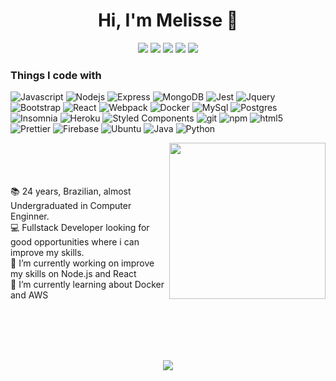 <h1 align='center'> Hi, I'm Melisse 👋 </h1>

<p align='center'>
  <a href="mailto:melissecabral@gmail.com"><img src="https://img.shields.io/badge/e‑mail-D14836.svg?style=for-the-badge&logo=GMail&logoColor=white"/></a>
  <a href="https://instagram.com/melissecabral"><img src="https://img.shields.io/badge/instagram-E4405F.svg?style=for-the-badge&logo=instagram&logoColor=white"/></a>
  <a href="https://linkedin.com/in/melisse-p-cabral-48b963117"><img src="https://img.shields.io/badge/linkedin-0077B5.svg?style=for-the-badge&logo=linkedin&logoColor=white"/></a>
  <a href="https://t.me/melissecabral/"><img src="https://img.shields.io/badge/-Telegram-1ca0f1?style=for-the-badge&Color=1ca0f1&logo=telegram&logoColor=white"/></a>
  <a href="https://api.whatsapp.com/send?phone=5585999616120&text=Ol%C3%A1"><img src="https://img.shields.io/badge/-WhatsApp-01e675?style=for-the-badge&Color=01e675&logo=whatsapp&logoColor=white"/></a>
</p>

<h3>Things I code with</h3>
<p>
  <img alt="Javascript" src="https://img.shields.io/badge/-Javascript-F8DC3D?style=flat-square&logo=javascript&logoColor=white" />
  <img alt="Nodejs" src="https://img.shields.io/badge/-Nodejs-43853d?style=flat-square&logo=Node.js&logoColor=white" />
  <img alt="Express" src="https://img.shields.io/badge/-Express-8FBF5B?style=flat-square&logo=express.js&logoColor=white" />
  <img alt="MongoDB" src="https://img.shields.io/badge/-MongoDB-13aa52?style=flat-square&logo=mongodb&logoColor=white" />
  <img alt="Jest" src="https://img.shields.io/badge/-Jest-15C213?style=flat-square&logo=jest&logoColor=white" />
  <img alt="Jquery" src="https://img.shields.io/badge/-Jquery-0769AD?style=flat-square&logo=jquery&logoColor=white" />
  <img alt="Bootstrap" src="https://img.shields.io/badge/-Bootstrap-7952B3?style=flat-square&logo=bootstrap&logoColor=white" />
  <img alt="React" src="https://img.shields.io/badge/-React-45b8d8?style=flat-square&logo=react&logoColor=white" />
  <img alt="Webpack" src="https://img.shields.io/badge/-Webpack-8DD6F9?style=flat-square&logo=webpack&logoColor=white" /> 
  <img alt="Docker" src="https://img.shields.io/badge/-Docker-46a2f1?style=flat-square&logo=docker&logoColor=white" />
  <img alt="MySql" src="https://img.shields.io/badge/-MySql-4479A1?style=flat-square&logo=mysql&logoColor=white" />
  <img alt="Postgres" src="https://img.shields.io/badge/-Postgres-4479A1?style=flat-square&logo=postgresql&logoColor=white" />
  <img alt="Insomnia" src="https://img.shields.io/badge/-Insomnia-5849BE?style=flat-square&logo=insomnia&logoColor=white" />
  <img alt="Heroku" src="https://img.shields.io/badge/-Heroku-430098?style=flat-square&logo=heroku&logoColor=white" />
  <img alt="Styled Components" src="https://img.shields.io/badge/-Styled_Components-db7092?style=flat-square&logo=styled-components&logoColor=white" />
  <img alt="git" src="https://img.shields.io/badge/-Git-F05032?style=flat-square&logo=git&logoColor=white" />
  <img alt="npm" src="https://img.shields.io/badge/-NPM-CB3837?style=flat-square&logo=npm&logoColor=white" />
  <img alt="html5" src="https://img.shields.io/badge/-HTML5-E34F26?style=flat-square&logo=html5&logoColor=white" />
  <img alt="Prettier" src="https://img.shields.io/badge/-Prettier-F7B93E?style=flat-square&logo=prettier&logoColor=white" />
  <img alt="Firebase" src="https://img.shields.io/badge/-Firebase-FBC02D?style=flat-square&logo=firebase&logoColor=white" />
  <img alt="Ubuntu" src="https://img.shields.io/badge/-Ubuntu-e95420?style=flat-square&logo=ubuntu&logoColor=white" />
  <img alt="Java" src="https://img.shields.io/badge/-Java-E90101?style=flat-square&logo=java&logoColor=white" />
  <img alt="Python" src="https://img.shields.io/badge/-Python-3776AB?style=flat-square&logo=python&logoColor=white" />
  
  
</p>

<img src="https://user-images.githubusercontent.com/9977351/91646545-93599580-ea26-11ea-8499-00be2bfe3a60.gif" align="right" height="250" /></a>

<p align='left'>
  <br>
  <br>
  <br>
  <br>
  📚 24 years, Brazilian, almost Undergraduated in Computer Enginner.
  <br>
  💻 Fullstack Developer looking for good opportunities where i can improve my skills.
  <br>
  🧐 I’m currently working on improve my skills on Node.js and React
  <br>
  🌱 I’m currently learning about Docker and AWS
</p>
<br>
<br>
<br>
<br>





<p align='center'>
  <img align="center" src="https://github-readme-stats.vercel.app/api?username=melissecabral&hide=[%22issues%22,%22prs%22,%22contribs%22]&show_icons=true&theme=dracula" />
</p>

